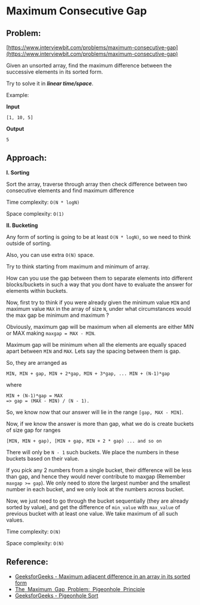 # Maximum Consecutive Gap

## Problem:
[https://www.interviewbit.com/problems/maximum-consecutive-gap](https://www.interviewbit.com/problems/maximum-consecutive-gap)

Given an unsorted array, find the maximum difference between the successive elements in its sorted form.

Try to solve it in ***linear time/space***.

Example:

**Input**
```
[1, 10, 5]
```

**Output**
```
5
```

## Approach:

**I. Sorting**

Sort the array, traverse through array then check difference between two consecutive elements and find maximum difference

Time complexity: `O(N * logN)`

Space complexity: `O(1)`

**II. Bucketing**

Any form of sorting is going to be at least `O(N * logN)`, so we need to think outside of sorting.

Also, you can use extra `O(N)` space.

Try to think starting from maximum and minimum of array.

How can you use the gap between them to separate elements into different blocks/buckets in such a way that you dont have to evaluate the answer for elements within buckets.

Now, first try to think if you were already given the minimum value `MIN` and maximum value `MAX` in the array of size `N`, under what circumstances would the max gap be minimum and maximum ?

Obviously, maximum gap will be maximum when all elements are either MIN or MAX making `maxgap = MAX - MIN`.

Maximum gap will be minimum when all the elements are equally spaced apart between `MIN` and `MAX`. Lets say the spacing between them is gap.

So, they are arranged as
```
MIN, MIN + gap, MIN + 2*gap, MIN + 3*gap, ... MIN + (N-1)*gap
```
where
```
MIN + (N-1)*gap = MAX 
=> gap = (MAX - MIN) / (N - 1). 
```

So, we know now that our answer will lie in the range `[gap, MAX - MIN]`.

Now, if we know the answer is more than gap, what we do is create buckets of size gap for ranges
```
[MIN, MIN + gap), [MIN + gap, MIN + 2 * gap) ... and so on
```
There will only be `N - 1` such buckets. We place the numbers in these buckets based on their value.

If you pick any 2 numbers from a single bucket, their difference will be less than gap, and hence they would never contribute to maxgap (Remember `maxgap >= gap`). We only need to store the largest number and the smallest number in each bucket, and we only look at the numbers across bucket.

Now, we just need to go through the bucket sequentially (they are already sorted by value), and get the difference of `min_value` with `max_value` of previous bucket with at least one value. We take maximum of all such values.

Time complexity: `O(N)`

Space complexity: `O(N)`

## Reference:
* [GeeksforGeeks - Maximum adjacent difference in an array in its sorted form](https://www.geeksforgeeks.org/maximum-adjacent-difference-array-sorted-form)
* [The  Maximum  Gap  Problem:  Pigeonhole  Principle](http://www.zrzahid.com/the-%E2%80%A9maximum%E2%80%A9-gap%E2%80%A9-problem-%E2%80%A9pigeonhole-%E2%80%A9principle%E2%80%A9)
* [GeeksforGeeks - Pigeonhole Sort](https://www.geeksforgeeks.org/pigeonhole-sort)
